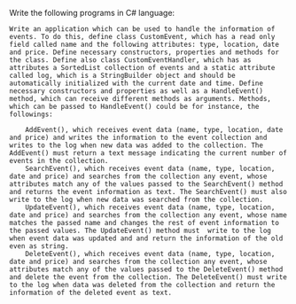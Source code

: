 Write the following programs in C# language:

    Write an application which can be used to handle the information of events. To do this, define class CustomEvent, which has a read only field called name and the following attributes: type, location, date and price. Define necessary constructors, properties and methods for the class. Define also class CustomEventHandler, which has as attributes a SortedList collection of events and a static attribute called log, which is a StringBuilder object and should be automatically initialized with the current date and time. Define necessary constructors and properties as well as a HandleEvent() method, which can receive different methods as arguments. Methods, which can be passed to HandleEvent() could be for instance, the followings:

        AddEvent(), which receives event data (name, type, location, date and price) and writes the information to the event collection and writes to the log when new data was added to the collection. The AddEvent() must return a text message indicating the current number of events in the collection. 
        SearchEvent(), which receives event data (name, type, location, date and price) and searches from the collection any event, whose attributes match any of the values passed to the SearchEvent() method and returns the event information as text. The SearchEvent() must also write to the log when new data was searched from the collection.
        UpdateEvent(), which receives event data (name, type, location, date and price) and searches from the collection any event, whose name matches the passed name and changes the rest of event information to the passed values. The UpdateEvent() method must  write to the log when event data was updated and and return the information of the old even as string. 
        DeleteEvent(), which receives event data (name, type, location, date and price) and searches from the collection any event, whose attributes match any of the values passed to the DeleteEvent() method and delete the event from the collection. The DeleteEvent() must write to the log when data was deleted from the collection and return the information of the deleted event as text. 

